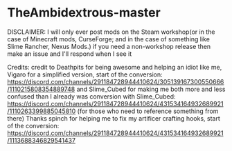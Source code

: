 # TheAmbidextrous-master
DISCLAIMER: I will only ever post mods on the Steam workshop(or in the case of Minecraft mods, CurseForge;
and in the case of something like Slime Rancher, Nexus Mods.)
if you need a non-workshop release then make an issue and I'll respond when I see it

Credits:
credit to Deathpits for being awesome and helping an idiot like me,
Vigaro for a simplified version,
start of the conversion: https://discord.com/channels/291184728944410624/305139167300550666/1110215808354889748
and Slime_Cubed for making me both more and less confused than I already was
conversion with Slime_Cubed: https://discord.com/channels/291184728944410624/431534164932689921/1110263399885045810
(for those who need to reference something from there)
Thanks spinch for helping me to fix my artificer crafting hooks,
start of the conversion: https://discord.com/channels/291184728944410624/431534164932689921/1113688346829541437